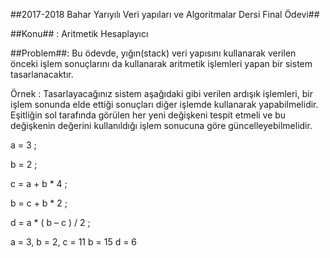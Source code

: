 ##2017-2018 Bahar Yarıyılı
  Veri yapıları ve Algoritmalar Dersi Final Ödevi##

##Konu## : Aritmetik Hesaplayıcı

##Problem##: Bu ödevde, yığın(stack) veri yapısını kullanarak verilen önceki işlem sonuçlarını da kullanarak aritmetik
  işlemleri yapan bir sistem tasarlanacaktır.

  Örnek : Tasarlayacağınız sistem aşağıdaki gibi verilen ardışık işlemleri, bir işlem sonunda elde ettiği sonuçları diğer
  işlemde kullanarak yapabilmelidir. Eşitliğin sol tarafında görülen her yeni değişkeni tespit etmeli ve bu değişkenin değerini
  kullanıldığı işlem sonucuna göre güncelleyebilmelidir.

  a = 3 ;

  b = 2 ;

  c = a + b * 4 ;

  b = c + b * 2 ;

  d = a * ( b – c ) / 2 ;

  a = 3, b = 2, c = 11 b = 15 d = 6